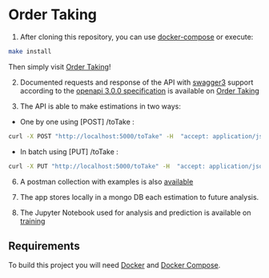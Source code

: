 # Order Taking

1. After cloning this repository, you can use [docker-compose](deployments/docker-compose.yml) or execute:

```sh
make install
```

Then simply visit [Order Taking][App]!

2. Documented requests and response of the API with [swagger3](http://swagger.io/) support according to the [openapi 3.0.0 specification](https://swagger.io/specification/) is available on [Order Taking][App]

3. The API is able to make estimations in two ways:

 * One by one using [POST] /toTake :
 ```sh
 curl -X POST "http://localhost:5000/toTake" -H  "accept: application/json" -H  "Content-Type: application/json" -d "{\"order_id\":\"24364873\",\"store_id\":\"30000009\",\"to_user_distance\":2.4781006757058885,\"to_user_elevation\":2.71936035156295,\"total_earning\":3500,\"created_at\":\"2017-09-07T10:02:17Z\"}"
 ```
  * In batch using [PUT] /toTake :
  ```sh
curl -X PUT "http://localhost:5000/toTake" -H  "accept: application/json" -H  "Content-Type: application/json" -d "{\"orders\":[{\"order_id\":\"14364873\",\"store_id\":\"30000009\",\"to_user_distance\":2.4781006757058885,\"to_user_elevation\":-72.71936035156295,\"total_earning\":5200,\"created_at\":\"2017-09-07T20:02:17Z\"},{\"order_id\":\"14369927\",\"store_id\":\"30000094\",\"to_user_distance\":1.168212748531239,\"to_user_elevation\":-12.61474609375,\"total_earning\":3450,\"created_at\":\"2017-09-07T20:24:18Z\"}]}"
```
 
6. A postman collection with examples is also [available](OrderTaking.postman_collection.json) 
 
5. The app stores locally in a mongo DB each estimation to future analysis.

6. The Jupyter Notebook used for analysis and prediction is available on [training](training/TakeOrderTraining.ipynb)


## Requirements

To build this project you will need [Docker][Docker Install] and [Docker Compose][Docker Compose Install].

[Docker Install]:  https://docs.docker.com/install/
[Docker Compose Install]: https://docs.docker.com/compose/install/
[App]: http://127.0.0.1:5000

